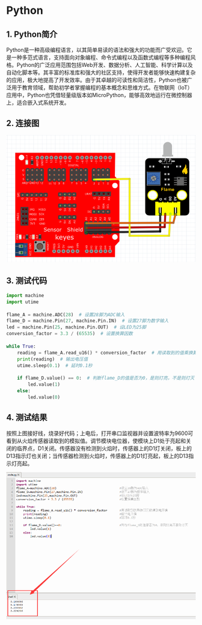 # Python


## 1. Python简介  

Python是一种高级编程语言，以其简单易读的语法和强大的功能而广受欢迎。它是一种多范式语言，支持面向对象编程、命令式编程以及函数式编程等多种编程风格。Python的广泛应用范围包括Web开发、数据分析、人工智能、科学计算以及自动化脚本等。其丰富的标准库和强大的社区支持，使得开发者能够快速构建复杂的应用，极大地提高了开发效率。由于其卓越的可读性和简洁性，Python也被广泛用于教育领域，帮助初学者掌握编程的基本概念和思维方式。在物联网（IoT）应用中，Python也凭借轻量级版本如MicroPython，能够高效地运行在微控制器上，适合嵌入式系统开发。  

## 2. 连接图  

![](media/5ab73cfb621c9fcfd736d0fc3a3310a6.png)  

## 3. 测试代码  

```python  
import machine  
import utime  

flame_A = machine.ADC(28)  # 设置28脚为ADC输入  
flame_D = machine.Pin(27, machine.Pin.IN)  # 设置27脚为数字输入  
led = machine.Pin(25, machine.Pin.OUT)  # 设LED为25脚  
conversion_factor = 3.3 / (65535)  # 设置换算因数  

while True:  
    reading = flame_A.read_u16() * conversion_factor  # 用读取到的值乘换算因数得到电压值  
    print(reading)  # 输出电压值  
    utime.sleep(0.1)  # 延时0.1秒  

    if flame_D.value() == 0:  # 判断flame_D的值是否为0，是则灯亮，不是则灯灭  
        led.value(1)  
    else:  
        led.value(0)  
```  

## 4. 测试结果  

按照上图接好线，烧录好代码；上电后，打开串口监视器并设置波特率为9600可看到从火焰传感器读取到的模拟值。调节模块电位器，使模块上D1处于亮起和关闭的临界点，D1关闭。传感器没有检测到火焰时，传感器上的D1灯关闭，板上的D13指示灯也关闭；当传感器检测到火焰时，传感器上的D1灯亮起，板上的D13指示灯亮起。  

![](media/85542737f7bcf44f4ab1a7b7d87586dc.png)


